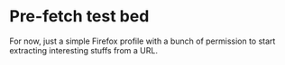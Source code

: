 # Pre-fetch test bed

For now, just a simple Firefox profile with a bunch of permission to
start extracting interesting stuffs from a URL.
